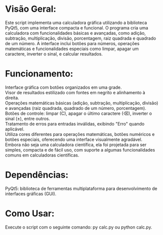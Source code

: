 # Visão Geral:
Este script implementa uma calculadora gráfica utilizando a biblioteca PyQt5, com uma interface compacta e funcional. O programa cria uma calculadora com funcionalidades básicas e avançadas, como adição, subtração, multiplicação, divisão, porcentagem, raiz quadrada e quadrado de um número. A interface inclui botões para números, operações matemáticas e funcionalidades especiais como limpar, apagar um caractere, inverter o sinal, e calcular resultados.

# Funcionamento:
Interface gráfica com botões organizados em uma grade.
<br>
Visor de resultados estilizado com fontes em negrito e alinhamento à direita.
<br>
Operações matemáticas básicas (adição, subtração, multiplicação, divisão) e avançadas (raiz quadrada, quadrado de um número, porcentagem).
<br>
Botões de controle: limpar (C), apagar o último caractere (⌫), inverter o sinal (±), entre outros.
<br>
Tratamento de erros para entradas inválidas, exibindo "Erro" quando aplicável.
<br>
Utiliza cores diferentes para operações matemáticas, botões numéricos e botões especiais, oferecendo uma interface visualmente agradável.
<br>
Embora não seja uma calculadora científica, ela foi projetada para ser simples, compacta e de fácil uso, com suporte a algumas funcionalidades comuns em calculadoras científicas.

# Dependências:
PyQt5: biblioteca de ferramentas multiplataforma para desenvolvimento de interfaces gráficas (GUI).

# Como Usar:
Execute o script com o seguinte comando: py calc.py ou python calc.py.
